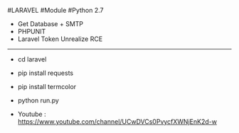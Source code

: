 #LARAVEL
#Module
#Python 2.7
- Get Database + SMTP
- PHPUNIT
- Laravel Token Unrealize RCE
----------------------------------
- cd laravel
- pip install requests
- pip install termcolor
- python run.py

- Youtube : https://www.youtube.com/channel/UCwDVCs0PvycfXWNjEnK2d-w
